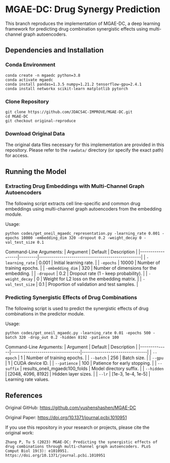 # MGAE-DC: Drug Synergy Prediction
This branch reproduces the implementation of MGAE-DC, a deep learning framework for predicting drug combination synergistic effects using multi-channel graph autoencoders.

## Dependencies and Installation
### Conda Environment
```
conda create -n mgaedc python=3.8
conda activate mgaedc
conda install pandas=1.3.5 numpy=1.21.2 tensorflow-gpu=2.4.1
conda install networkx scikit-learn matplotlib pytorch
```

### Clone Repository
```
git clone https://github.com/JDACS4C-IMPROVE/MGAE-DC.git
cd MGAE-DC
git checkout original-reproduce
```

### Download Original Data

The original data files necessary for this implementation are provided in this repository. Please refer to the `rawdata/` directory (or specify the exact path) for access.

## Running the Model

### Extracting Drug Embeddings with Multi-Channel Graph Autoencoders

The following script extracts cell line-specific and common drug embeddings using multi-channel graph autoencoders from the embedding module.

Usage:
```
python codes/get_oneil_mgaedc_representation.py -learning_rate 0.001 -epochs 10000 -embedding_dim 320 -dropout 0.2 -weight_decay 0 -val_test_size 0.1
```  

Command-Line Arguments:
| Argument          | Default  | Description                                      |
|------------------|---------|--------------------------------------------------|
| `-learning_rate` | 0.001   | Initial learning rate.                           |
| `-epochs`        | 10000   | Number of training epochs.                       |
| `-embedding_dim` | 320     | Number of dimensions for the embedding.          |
| `-dropout`       | 0.2     | Dropout rate (1 - keep probability).             |
| `-weight_decay`  | 0       | Weight for L2 loss on the embedding matrix.      |
| `-val_test_size` | 0.1     | Proportion of validation and test samples.       |


### Predicting Synergistic Effects of Drug Combinations

The following script is used to predict the synergistic effects of drug combinations in the predictor module.

Usage:
```
python codes/get_oneil_mgaedc.py -learning_rate 0.01 -epochs 500 -batch 320 -drop_out 0.2 -hidden 8192 -patience 100 
```

Command-Line Arguments:
| Argument      | Default                          | Description                    |
|--------------|----------------------------------|--------------------------------|
| `--epoch`    | 1                                | Number of training epochs.     |
| `--batch`    | 256                              | Batch size.                    |
| `--gpu`      | 1                                | CUDA device ID.                |
| `--patience` | 100                              | Patience for early stopping.   |
| `--suffix`   | results_oneil_mgaedc100_folds  | Model directory suffix.        |
| `--hidden`   | [2048, 4096, 8192]            | Hidden layer sizes.            |
| `--lr`       | [1e-3, 1e-4, 1e-5]             | Learning rate values.    


## References

Original GitHub: https://github.com/yushenshashen/MGAE-DC

Original Paper: https://doi.org/10.1371/journal.pcbi.1010951

If you use this repository in your research or projects, please cite the original work:
```   
Zhang P, Tu S (2023) MGAE-DC: Predicting the synergistic effects of drug combinations through multi-channel graph autoencoders. PLoS Comput Biol 19(3): e1010951. https://doi.org/10.1371/journal.pcbi.1010951
```
